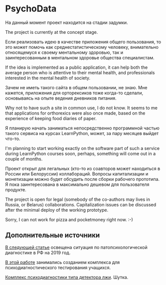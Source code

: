 # PsychoData

На данный момент проект находится на стадии задумки. 

The project is currently at the concept stage. 


Если реализовать идею в качестве приложения общего пользования, то это может помочь как среднестатистическому человеку, внимательно относящемуся к своему ментальному здоровью, так и заинтересованным в ментальном здоровье общества специалистам. 

If the idea is implemented as a public application, it can help both the average person who is attentive to their mental health, and professionals interested in the mental health of society.


Зачем не иметь такого сайта в общем пользовании, не знаю. Мне кажется, приложения для орторексиков тоже когда-то сделали, основываясь на опыте ведения дневников питания.

Why not to have such a site in common use, I do not know. It seems to me that applications for orthorexics were also once made, based on the experience of keeping food diaries of paper.

Я планирую начать заниматься непосредственно программной частью такого сервиса на курсах LearnPython, может, за пару месяцев выйдет что-то. 

I'm planning to start working exactly on the software part of such a service during LearnPython courses soon, perhaps, something will come out in a couple of months.

Проект открыт для легальных (кто-то из соавторов может находиться в России или Белоруссии) коллабораций. Вопросы капитализации и монетизации можно будет обсудить после сборки рабочего прототипа. Я пока заинтересована в максимально дешевом для пользователя продукте.

The project is open for legal (somebody of the co-authors may lives in Russia, or Belarus) collaborations. Capitalization issues can be discussed after the minimal deploy of the working prototype.

Sorry, I can not work for pizza and pocketmoney right now. :-) 

## Дополнительные источники
[В следующей статье](https://habr.com/ru/articles/447056/) освещена ситуация по патопсихологической диагностике в РФ на 2019 год. 

[В этой работе](https://elar.urfu.ru/bitstream/10995/56074/1/m_th_a.o.belyaeva_2017.pdf) занимались созданием комплекса для психодиагностического тестирования учащихся.

[Комплекс психодиагностики типа детектора лжи](https://egoscop.ru/). Шутка.
